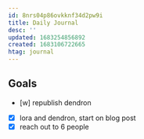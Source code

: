 ```yaml
---
id: 8nrs04p86ovkknf34d2pw9i
title: Daily Journal
desc: ''
updated: 1683254856892
created: 1683106722665
htag: journal
---
```


## Goals
- [w] republish dendron
- [x] lora and dendron, start on blog post
- [x] reach out to 6 people
